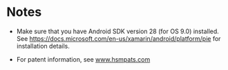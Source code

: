 Notes
======

- Make sure that you have Android SDK version 28 (for OS 9.0) installed.
  See https://docs.microsoft.com/en-us/xamarin/android/platform/pie for
  installation details.

- For patent information, see www.hsmpats.com
